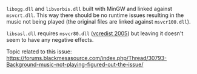`libogg.dll` and `libvorbis.dll` built with MinGW and linked against `msvcrt.dll`.
This way there should be no runtime issues resulting in the music not being played (the original files are linked against `msvcr100.dll`).

`libsasl.dll` requires `msvcr80.dll` ([vcredist 2005](http://www.microsoft.com/downloads/details.aspx?FamilyID=32BC1BEE-A3F9-4C13-9C99-220B62A191EE&displaylang=en))
but leaving it doesn't seem to have any negative effects.

Topic related to this issue: https://forums.blackmesasource.com/index.php/Thread/30793-Background-music-not-playing-figured-out-the-issue/
